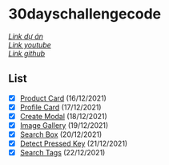 # 30dayschallengecode
*[Link dự án](https://www.nodemy.vn/projects-html-css-js)*\
*[Link youtube](https://www.youtube.com/playlist?list=PLodO7Gi1F7R0zA8RkRHcDgnPduNBmjkb5)*\
*[Link github](https://github.com/namndwebdev/html-css-js-thuc-chien)*
## List
- [X] [Product Card](https://tarykege.github.io/30days-challenge-with-Nodemy/days1ProductCard/index.html) (16/12/2021)
- [X] [Profile Card](https://tarykege.github.io/30days-challenge-with-Nodemy/days2ProfileCard/index.html) (17/12/2021)
- [X] [Create Modal](https://tarykege.github.io/30days-challenge-with-Nodemy/days3CreateModal/index.html) (18/12/2021)
- [X] [Image Gallery](https://tarykege.github.io/30days-challenge-with-Nodemy/days4ImageGallery/index.html) (19/12/2021)
- [X] [Search Box](https://tarykege.github.io/30days-challenge-with-Nodemy/days5SearchBox/index.html) (20/12/2021)
- [X] [Detect Pressed Key](https://tarykege.github.io/30days-challenge-with-Nodemy/days6DetectPressedKey/index.html) (21/12/2021)
- [X] [Search Tags](https://tarykege.github.io/30days-challenge-with-Nodemy/days7SearchTag/index.html) (22/12/2021)
